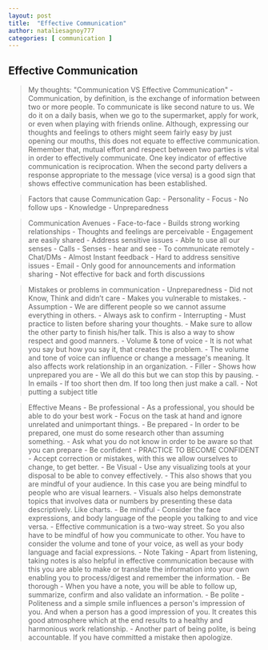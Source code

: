 ```yaml
---
layout: post
title:  "Effective Communication"
author: nataliesagnoy777
categories: [ communication ]
---
```



## Effective Communication

> My thoughts: "Communication VS Effective Communication"
        - Communication, by definition, is the exchange of information between two 
          or more people. To communicate is like second nature to us. We do 
          it on a daily basis, when we go to the supermarket, apply for work, or 
          even when playing with friends online. Although, expressing our thoughts and 
          feelings to others might seem fairly easy by just opening our mouths,
          this does not equate to effective communication. Remember that, mutual 
          effort and respect between two parties is vital in order to effectively communicate.
          One key indicator of effective communication is reciprocation. When the 
          second party delivers a response appropriate to the message (vice versa) 
          is a good sign that shows effective communication has been established.

> Factors that cause Communication Gap:
	-   Personality
	-   Focus
	-   No follow ups
	-   Knowledge
	-   Unpreparedness

> Communication Avenues
	-   Face-to-face
		-   Builds strong working relationships
		-   Thoughts and feelings are perceivable
		-   Engagement are easily shared
		-   Address sensitive issues
		-   Able to use all our senses
	-  Calls
		-   Senses - hear and see
		-   To communicate remotely
	-  Chat/DMs
		-   Almost Instant feedback
		-   Hard to address sensitive issues
	-  Email
		-   Only good for announcements and information sharing
		-   Not effective for back and forth discussions

> Mistakes or problems in communication
	-   Unpreparedness
		-   Did not Know, Think and didn’t care
		-   Makes you vulnerable to mistakes.
	-   Assumption
		-   We are different people so we cannot assume everything in others.
		-   Always ask to confirm
	-   Interrupting
		-   Must practice to listen before sharing your thoughts.
		-   Make sure to allow the other party to finish his/her talk. 
                    This is also a way to show respect and good manners.
	-   Volume & tone of voice
		-   It is not what you say but how you say it, that creates the problem.
		-   The volume and tone of voice can influence or change a message's meaning. 
                    It also affects work relationship in an organization.
	-   Filler
		-   Shows how unprepared you are
		-   We all do this but we can stop this by pausing.
	-   In emails
		-   If too short then dm. If too long then just make a call.
		-   Not putting a subject title

> Effective Means
	-   Be professional
		-   As a professional, you should be able to do your best work
		-   Focus on the task at hand and ignore unrelated and unimportant things.
	-   Be prepared
		-   In order to be prepared, one must do some research other 
                    than assuming something.
		-   Ask what you do not know in order to be aware so that you can prepare
	-   Be confident
		-   PRACTICE TO BECOME CONFIDENT
		-   Accept correction or mistakes, with this we allow ourselves to change,
                     to get better.
	-   Be Visual
		-   Use any visualizing tools at your disposal to be able to convey effectively.
		-   This also shows that you are mindful of your audience. In this case you are 
                    being mindful to people who are visual learners.
		-   Visuals also helps demonstrate topics that involves data or numbers 
                    by presenting these data descriptively. Like charts.
	-   Be mindful
		-   Consider the face expressions, and body language of the 
                    people you talking to and vice versa.
		-   Effective communication is a two-way street. So you also 
                     have to be mindful of how you communicate to other. You have to 
                    consider the volume and tone of your voice, as well as your body 
                    language and facial expressions.
	-   Note Taking
		-   Apart from listening, taking notes is also helpful in effective 
                  communication because with this you are able to make or translate 
                    the information into your own enabling you to process/digest 
                    and remember the information.
	-   Be thorough
		-   When you have a note, you will be able to follow up, summarize, 
                    confirm and also validate an information.
	-   Be polite
		-   Politeness and a simple smile influences a person's impression of you. 
                   And when a person has a good impression of you. It creates this good 
                 atmosphere which at the end results to a healthy and harmonious work relationship.
		-   Another part of being polite, is  being accountable. 
                    If you have committed a mistake then apologize.   
                    
                    
                    

